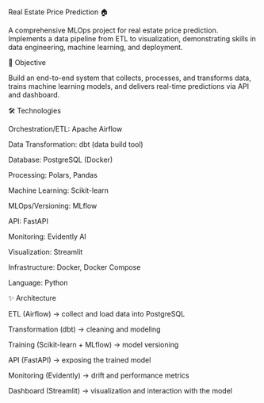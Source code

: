 Real Estate Price Prediction 🏠

A comprehensive MLOps project for real estate price prediction. Implements a data pipeline from ETL to visualization, demonstrating skills in data engineering, machine learning, and deployment.

📌 Objective

Build an end-to-end system that collects, processes, and transforms data, trains machine learning models, and delivers real-time predictions via API and dashboard.

🛠️ Technologies

Orchestration/ETL: Apache Airflow

Data Transformation: dbt (data build tool)

Database: PostgreSQL (Docker)

Processing: Polars, Pandas

Machine Learning: Scikit-learn

MLOps/Versioning: MLflow

API: FastAPI

Monitoring: Evidently AI

Visualization: Streamlit

Infrastructure: Docker, Docker Compose

Language: Python

✨ Architecture

ETL (Airflow) → collect and load data into PostgreSQL

Transformation (dbt) → cleaning and modeling

Training (Scikit-learn + MLflow) → model versioning

API (FastAPI) → exposing the trained model

Monitoring (Evidently) → drift and performance metrics

Dashboard (Streamlit) → visualization and interaction with the model
